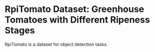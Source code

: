 # RpiTomato Dataset: Greenhouse Tomatoes with Different Ripeness Stages

RpiTomato is a dataset for object detection tasks.
